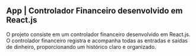<h2>App | Controlador Financeiro desenvolvido em React.js</h2>

O projeto consiste em um controlador financeiro desenvolvido em React.js. O controlador financeiro registra e acompanha todas as entradas e saídas de dinheiro, proporcionando um histórico claro e organizado.